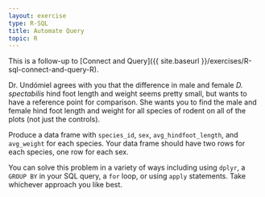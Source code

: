 ```yaml
---
layout: exercise
type: R-SQL
title: Automate Query
topic: R
---
```


This is a follow-up to [Connect and Query]({{ site.baseurl }}/exercises/R-sql-connect-and-query-R).

Dr. Undómiel agrees with you that the difference in male and female
*D. spectabilis* hind foot length and weight seems pretty small, but wants to
have a reference point for comparison. She wants you to find the male and female
hind foot length and weight for all species of rodent on all of the plots (not
just the controls).

Produce a data frame with `species_id`, `sex`, `avg_hindfoot_length`, and
`avg_weight` for each species.  Your data frame should have two rows for each
species, one row for each sex.

You can solve this problem in a variety of ways including using `dplyr`, a
`GROUP BY` in your SQL query, a `for` loop, or using `apply` statements. Take
whichever approach you like best.

